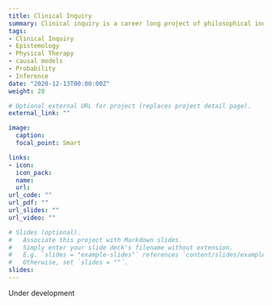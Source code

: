 ```yaml
---
title: Clinical Inquiry
summary: Clinical inquiry is a career long project of philosophical inquiry into the foundations of physical therapy practice.
tags:
- Clinical Inquiry
- Epistemology
- Physical Therapy
- causal models
- Probability
- Inference
date: "2020-12-13T00:00:00Z"
weight: 20

# Optional external URL for project (replaces project detail page).
external_link: ""

image:
  caption: 
  focal_point: Smart

links:
- icon:
  icon_pack: 
  name: 
  url: 
url_code: ""
url_pdf: ""
url_slides: ""
url_video: ""

# Slides (optional).
#   Associate this project with Markdown slides.
#   Simply enter your slide deck's filename without extension.
#   E.g. `slides = "example-slides"` references `content/slides/example-slides.md`.
#   Otherwise, set `slides = ""`.
slides: 
---
```


Under development
